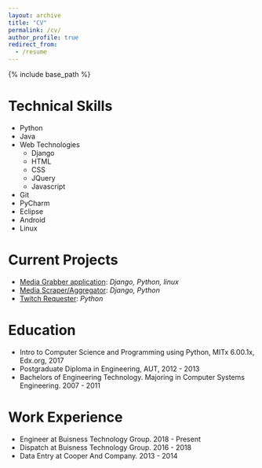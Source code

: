 ```yaml
---
layout: archive
title: "CV"
permalink: /cv/
author_profile: true
redirect_from:
  - /resume
---
```


{% include base_path %}

Technical Skills
======
* Python
* Java
* Web Technologies
  * Django
  * HTML
  * CSS
  * JQuery
  * Javascript
* Git
* PyCharm
* Eclipse
* Android
* Linux

Current Projects
======
* [Media Grabber application](https://github.com/dMacGit/Media_Grabber): _Django, Python, linux_
* [Media Scraper/Aggregator](https://github.com/dMacGit/Media_Scraper): _Django, Python_
* [Twitch Requester](https://github.com/dMacGit/Twitch_Requester): _Python_

Education
======
* Intro to Computer Science and Programming using Python, MITx 6.00.1x, Edx.org, 2017
* Postgraduate Diploma in Engineering, AUT, 2012 - 2013
* Bachelors of Engineering Technology. Majoring in Computer Systems Engineering. 2007 - 2011

Work Experience
======

* Engineer at Buisness Technology Group. 2018 - Present
* Dispatch at Buisness Technology Group. 2016 - 2018
* Data Entry at Cooper And Company. 2013 - 2014
